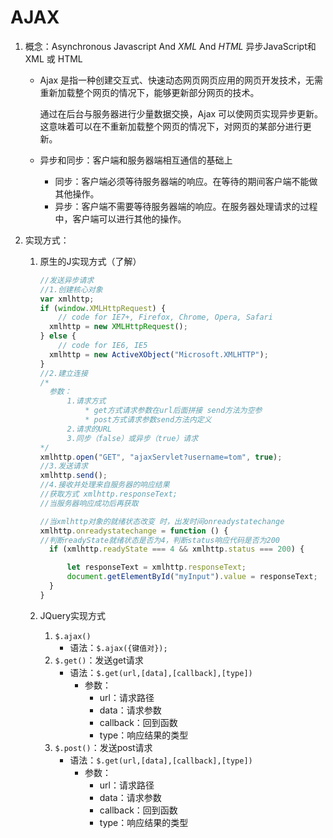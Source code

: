 # AJAX

 1.    概念：Asynchronous Javascript And *XML* And *HTML*   异步JavaScript和XML 或 HTML

       -   Ajax 是指一种创建交互式、快速动态网页网页应用的网页开发技术，无需重新加载整个网页的情况下，能够更新部分网页的技术。

           通过在后台与服务器进行少量数据交换，Ajax 可以使网页实现异步更新。这意味着可以在不重新加载整个网页的情况下，对网页的某部分进行更新。

       -   异步和同步：客户端和服务器端相互通信的基础上

           -   同步：客户端必须等待服务器端的响应。在等待的期间客户端不能做其他操作。
           -   异步：客户端不需要等待服务器端的响应。在服务器处理请求的过程中，客户端可以进行其他的操作。

 2.    实现方式：

        1.    原生的J实现方式（了解）

              ```javascript
              //发送异步请求
              //1.创建核心对象
              var xmlhttp;
              if (window.XMLHttpRequest) {
                  // code for IE7+, Firefox, Chrome, Opera, Safari
              	xmlhttp = new XMLHttpRequest();
              } else {
                  // code for IE6, IE5
              	xmlhttp = new ActiveXObject("Microsoft.XMLHTTP");
              }
              //2.建立连接
              /*
              	参数：
              		1.请求方式
              			* get方式请求参数在url后面拼接 send方法为空参
              			* post方式请求参数send方法内定义
              		2.请求的URL
              		3.同步（false）或异步（true）请求
              */
              xmlhttp.open("GET", "ajaxServlet?username=tom", true);
              //3.发送请求
              xmlhttp.send();
              //4.接收并处理来自服务器的响应结果
              //获取方式 xmlhttp.responseText;
              //当服务器响应成功后再获取
              
              //当xmlhttp对象的就绪状态改变 时，出发时间onreadystatechange
              xmlhttp.onreadystatechange = function () {
              //判断readyState就绪状态是否为4，判断status响应代码是否为200
              	if (xmlhttp.readyState === 4 && xmlhttp.status === 200) {
              
              		let responseText = xmlhttp.responseText;
              		document.getElementById("myInput").value = responseText;
              	}
              }
              ```

              

        2.    JQuery实现方式

               	1. `$.ajax()`
                   -   语法：`$.ajax({键值对});`
               	2. `$.get()`：发送get请求
                   -   语法：`$.get(url,[data],[callback],[type])`
                       -   参数：
                           -   url：请求路径
                           -   data：请求参数
                           -   callback：回到函数
                           -   type：响应结果的类型
               	3. `$.post()`：发送post请求
                   -   语法：`$.get(url,[data],[callback],[type])`
                       -   参数：
                           -   url：请求路径
                           -   data：请求参数
                           -   callback：回到函数
                           -   type：响应结果的类型



